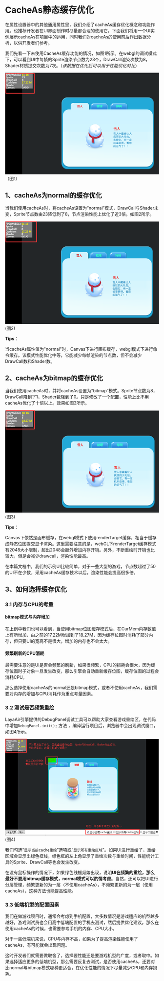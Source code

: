 # CacheAs静态缓存优化

​        在属性设置器中的其他通用属性里，我们介绍了cacheAs缓存优化概念和功能作用。也推荐开发者在UI界面制作时尽量都合理的使用它，下面我们将用一个UI实例展示cacheAs在项目中的运用，同时我们对cacheAs的使用前后作出数据分析，以供开发者们参考。

​	我们先看一下未使用CacheAs缓存功能的情况，如图1所示。在webgl的调试模式下，可以看到UI中每帧的Sprite渲染节点数为23个，DrawCall渲染次数为8，Shader材质提交次数为7次。（*该数据在优化后可以用于性能优化对比*）

 ![imgage](img/1.png)<br/>
（图1）



## 1、cacheAs为normal的缓存优化 

当我们使用cacheAs时，将cacheAs设置为“normal”模式，DrawCall与Shader未变，Sprite节点数由23降低到了8，节点渲染性能上优化了近3倍。如图2所示。

![图2](img/2.png) <br /> (图2)

**Tips**：

当cacheAs属性值为"normal"时，Canvas下进行画布缓存，webgl模式下进行命令缓存。该模式性能优化中等，它能减少每帧渲染的节点数，但不会减少DrawCall数和Shader数。





## 2、cacheAs为bitmap的缓存优化 

当我们使用cacheAs时，并将cacheAs设置为“bitmap”模式。Sprite节点数为8，DrawCall降到了1，Shader数降到了0。只是修改了一个配置，性能上比不用cacheAs优化了十倍以上。效果如图3所示。

![图3](img/3.png) <br /> (图3)

**Tips**：

Canvas下依然是画布缓存，在webgl模式下使用renderTarget缓存，相当于缓存成静态位图提交显卡渲染。这里需要注意的是，webGL下renderTarget缓存模式有2048大小限制，超出2048会额外增加内存开销。另外，不断重绘时开销也比较大，但是会减少drawcall，渲染性能最高。 

在本篇文档中，我们的示例UI比较简单，对于一些大型的游戏，节点数超过了50的UI不在少数，采用cacheAs缓存技术以后，渲染性能会提高很多倍。





## 3、如何选择缓存优化

### 3.1 内存与CPU的考量

#### bitmap模式与内存增加

在上例中我们也可以看到，当使用bitmap位图缓存模式后，在CurMem内存数值上有所增加，由之前的17.22M增加到了18.27M，因为缓存位图时消耗了部分内存，但只要UI的宽高不是很大，增加的内存也不会太大。

#### 频繁刷新的CPU消耗

最需要注意的是UI是否会频繁的刷新，如果很频繁，CPU的损耗会很大，因为缓存位图时子对象一旦发生改变，那么引擎会自动重新缓存位图，缓存位图的过程会消耗CPU。

那么选择使用cacheAs的normal还是bitmap模式，或者不使用cacheAs，我们需要对内存的增加与CPU消耗作为重点考量因素。



### 3.2 测试是否频繁重绘

LayaAir引擎提供的DebugPanel调试工具可以帮助大家查看游戏重绘区，在代码中增加`DebugPanel.init();` 方法 ，编译运行项目后，浏览器中会出现调试窗口，如图4所示。

![图3](img/4.png) <br /> (图4)

我们勾选“`显示当前cache重绘`”选项或“`显示所有重绘区域`”。如果UI进行重绘了，重绘区域会显示出绿色框线，绿色框的左上角显示了重绘次数与重绘时间，性能统计工具的Sprite、DrawCall等也会发生改变。

在没有鼠标操作的情况下，如果绿色线框频繁出现，说明**UI在频繁的重绘，那么最好不要用bitmap缓存模式，normal模式可以酌情考虑**。当然，还可以把UI进行分层管理，频繁更新的为一层（不使用cacheAs），不频繁更新的为一层（使用cacheAs），这种方法也能提高性能。


### 3.3 低端机型的配置因素

我们在做游戏项目时，通常会考虑到手机配置，大多数情况是游戏适应的机型越多越好，游戏测试员也会用高中低端配置的手机去测试，然后提供优化建议。那么在使用cacheAs的时候，也需要参考手机的内存、CPU大小。

对于一些低端机来说，CPU与内存不高，如果为了提高渲染性能使用了cacheAs，有可能就会出现问题。

这时开发者们就需要做取舍了，选择要性能还是要游戏机型的广度，或者取中。如果选择适应更多的低端机型，那么需要反复去测试，是否使用cacheAs，还要对比normal与bitmap模式哪种更适合，在优化性能的情况下尽量减少CPU和内存损耗。


